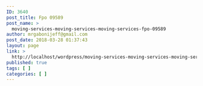 ```yaml
---
ID: 3640
post_title: Fpo 09589
post_name: >
  moving-services-moving-services-moving-services-fpo-09589
author: mrgabonijeff@gmail.com
post_date: 2018-03-28 01:37:43
layout: page
link: >
  http://localhost/wordpress/moving-services-moving-services-moving-services-fpo-09589/
published: true
tags: [ ]
categories: [ ]
---
```


